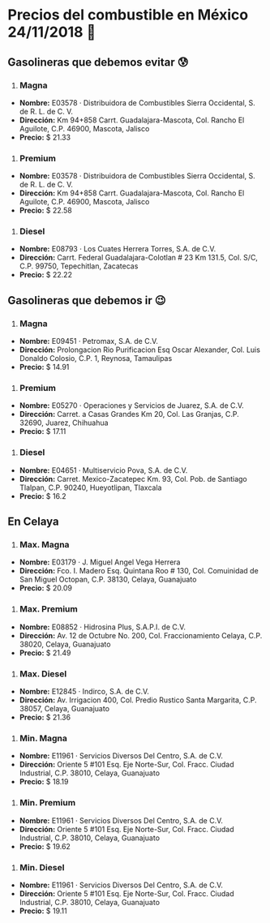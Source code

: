# Precios del combustible en México 24/11/2018 :car:

## Gasolineras que debemos evitar :cold_sweat:
1. ### Magna
  * **Nombre:** E03578 · Distribuidora de Combustibles Sierra Occidental, S. de R. L. de C. V.
  * **Dirección:** Km 94+858 Carrt. Guadalajara-Mascota, Col. Rancho El Aguilote, C.P. 46900, Mascota, Jalisco
  * **Precio:** $ 21.33

1. ### Premium
  * **Nombre:** E03578 · Distribuidora de Combustibles Sierra Occidental, S. de R. L. de C. V.
  * **Dirección:** Km 94+858 Carrt. Guadalajara-Mascota, Col. Rancho El Aguilote, C.P. 46900, Mascota, Jalisco
  * **Precio:** $ 22.58

1. ### Diesel
  * **Nombre:** E08793 · Los Cuates Herrera Torres, S.A. de C.V.
  * **Dirección:** Carrt. Federal Guadalajara-Colotlan # 23 Km 131.5, Col. S/C, C.P. 99750, Tepechitlan, Zacatecas
  * **Precio:** $ 22.22


## Gasolineras que debemos ir :wink:
1. ### Magna
  * **Nombre:** E09451 · Petromax, S.A. de C.V.
  * **Dirección:** Prolongacion Rio Purificacion Esq Oscar Alexander, Col. Luis Donaldo Colosio, C.P. 1, Reynosa, Tamaulipas
  * **Precio:** $ 14.91

1. ### Premium
  * **Nombre:** E05270 · Operaciones y Servicios de Juarez, S.A. de C.V.
  * **Dirección:** Carret. a Casas Grandes Km 20, Col. Las Granjas, C.P. 32690, Juarez, Chihuahua
  * **Precio:** $ 17.11

1. ### Diesel
  * **Nombre:** E04651 · Multiservicio Pova, S.A. de C.V.
  * **Dirección:** Carret. Mexico-Zacatepec Km. 93, Col. Pob. de Santiago Tlalpan, C.P. 90240, Hueyotlipan, Tlaxcala
  * **Precio:** $ 16.2


## En Celaya
1. ### Max. Magna
  * **Nombre:** E03179 · J. Miguel Angel Vega Herrera
  * **Dirección:** Fco. I. Madero Esq. Quintana Roo # 130, Col. Comuinidad de San Miguel Octopan, C.P. 38130, Celaya, Guanajuato
  * **Precio:** $ 20.09

1. ### Max. Premium
  * **Nombre:** E08852 · Hidrosina Plus, S.A.P.I. de C.V.
  * **Dirección:** Av. 12 de Octubre No. 200, Col. Fraccionamiento Celaya, C.P. 38020, Celaya, Guanajuato
  * **Precio:** $ 21.49

1. ### Max. Diesel
  * **Nombre:** E12845 · Indirco, S.A. de C.V.
  * **Dirección:** Av. Irrigacion 400, Col. Predio Rustico Santa Margarita, C.P. 38057, Celaya, Guanajuato
  * **Precio:** $ 21.36

1. ### Min. Magna
  * **Nombre:** E11961 · Servicios Diversos Del Centro, S.A. de C.V.
  * **Dirección:** Oriente 5 #101 Esq. Eje Norte-Sur, Col. Fracc. Ciudad Industrial, C.P. 38010, Celaya, Guanajuato
  * **Precio:** $ 18.19

1. ### Min. Premium
  * **Nombre:** E11961 · Servicios Diversos Del Centro, S.A. de C.V.
  * **Dirección:** Oriente 5 #101 Esq. Eje Norte-Sur, Col. Fracc. Ciudad Industrial, C.P. 38010, Celaya, Guanajuato
  * **Precio:** $ 19.62

1. ### Min. Diesel
  * **Nombre:** E11961 · Servicios Diversos Del Centro, S.A. de C.V.
  * **Dirección:** Oriente 5 #101 Esq. Eje Norte-Sur, Col. Fracc. Ciudad Industrial, C.P. 38010, Celaya, Guanajuato
  * **Precio:** $ 19.11